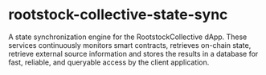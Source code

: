 # rootstock-collective-state-sync
A state synchronization engine for the RootstockCollective dApp. These services continuously monitors smart contracts, retrieves on-chain state, retrieve external source information and stores the results in a database for fast, reliable, and queryable access by the client application.
